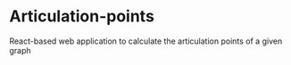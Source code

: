 # Articulation-points
React-based web application to calculate the articulation points of a given graph
